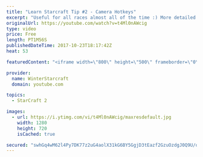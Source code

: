 ```yaml
---
title: "Learn Starcraft Tip #2 - Camera Hotkeys"
excerpt: "Useful for all races almost all of the time :) More detailed guides/tutorials under the learn to play starcraft playlist."
originalUrl: https://youtube.com/watch?v=t4Ml0nAWcig
type: video
price: Free
length: PT1M56S
publishedDateTime: 2017-10-23T18:17:42Z
heat: 53

featuredContent: "<iframe width=\"800\" height=\"500\" frameborder=\"0\" src=\"https://www.youtube.com/embed/t4Ml0nAWcig\" allow=\"accelerometer; autoplay; encrypted-media; gyroscope; picture-in-picture\" allowfullscreen></iframe>"

provider:
  name: WinterStarcraft
  domain: youtube.com

topics:
  - StarCraft 2

images:
  - url: https://i.ytimg.com/vi/t4Ml0nAWcig/maxresdefault.jpg
    width: 1280
    height: 720
    isCached: true

secured: "swhGq4wM62l4Py7DK77z2uG4aolX31kG6BY5GgjD3tEazf2GzuOzdgJ0Q9U/oC9TGuibqUkX3WmQtaGBN/V5ZMdAUARM6l40Ov9/T25UpUvvTmuEi78syqfXVDK4OKZJ7Lem4bGHwHXrc8XMtHxK/MY09n4BcKKkdOr7it8dy+TcJWuGyoOndzmDSPK6inBCWy3Yva0KQ0e1hGN4o3UHClN90k2HG9Acq+BO+zsCI9d/QmuOqMDvyT/Tvq3EvsDVWulkPMLhA9qIXZZ3NbuIHEdGXYGf13yT23USjhYEj7IJVZ0j+MAbveCEzS75bf+OAuSsAjMDDY12WfslWAr5YcQGGdnFuNwjkLKLHcbR3/CgfNWfWP1mwlADMq9MAZxLFFrPUct9ruefm2zH/sFBcXO617OcoXudBxea8MFEGiI=;K9EQRZP6k6bDjzy20kxrGA=="
---
```


